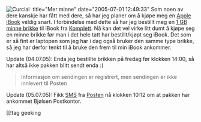 title="Mer minne"
date="2005-07-01 12:49:33"
<img src='/wp-content/crucial.JPG' alt='Curcial' align="left" style="padding-right: 5px;"  />Som noen av dere kanskje har fått med dere, så har jeg planer om å kjøpe meg en <a href="http://www.apple.com/no/">Apple</a> <a href="http://www.apple.com/no/ibook/">iBook</a> veldig snart. I forbindelse med dette så har jeg bestillt meg en <a href="http://www.komplett.no/k/ki.asp?sku=123475">1 <attrib title="Giga Byte">GB</attrib> minne brikke</a> til iBook fra <a href="http://www.komplett.no">Komplett</a>. Nå kan det vel virke litt dumt å kjøpe seg en minne brikke før man i det hele tatt har bestillt/kjøpt seg iBook. Det som er så fint er laptopen som jeg har i dag også bruker den samme type brikke, så jeg har derfor tenkt til å bruke den frem til min iBook ankommer.

Update (04.07.05):
Enda jeg bestillte brikken på fredag før klokken 14:00, så har altså ikke pakken blitt sendt enda :(
<blockquote>Informasjon om sendingen er registrert, men sendingen er ikke innlevert til Posten</blockquote>

Update (05.07.05):
Fikk <a href="http://en.wikipedia.org/wiki/Short_message_service" title="Short Message Service">SMS</a> fra <a href="http://www.posten.no/">Posten</a> nå klokken 10:12 om at pakken har ankommet Bjølsen Postkontor.

[[!tag  geeking
